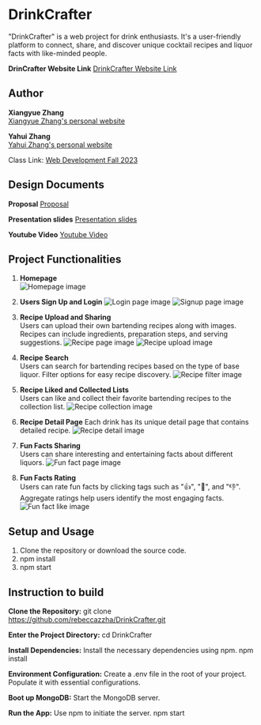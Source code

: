 # DrinkCrafter


"DrinkCrafter" is a web project for drink enthusiasts. It's a user-friendly platform to connect, share, and discover unique cocktail recipes and liquor facts with like-minded people.

**DrinCrafter Website Link**
[DrinkCrafter Website Link](https://drinkcrafter.onrender.com/index.html)

## Author

**Xiangyue Zhang**  
[Xiangyue Zhang's personal website](https://rebeccazzha.github.io/)

**Yahui Zhang**  
[Yahui Zhang's personal website](https://rebeccayhz.github.io/Welcome-to-know-me/)

Class Link: [Web Development Fall 2023](https://johnguerra.co/classes/webDevelopment_fall_2023/)

## Design Documents

**Proposal**
[Proposal](https://docs.google.com/document/d/1LTtDCq6bXFhhtJq5iGi59TH2BMtHjk3XUahFVWLy_bA/edit?usp=sharing)

**Presentation slides**
[Presentation slides](https://www.canva.com/design/DAFxBjSEo80/lzGF-IenC0Nkyz17VDeC2w/edit?utm_content=DAFxBjSEo80&utm_campaign=designshare&utm_medium=link2&utm_source=sharebutton)

**Youtube Video**
[Youtube Video](https://youtu.be/vHV-pzm9AE8)

## Project Functionalities

1. **Homepage**  
   ![Homepage image](https://github.com/rebeccazzha/DrinkCrafter/blob/main/static/img/homepage.png)
   
2. **Users Sign Up and Login**
   ![Login page image](https://github.com/rebeccazzha/DrinkCrafter/blob/main/static/img/login.png)
   ![Signup page image](https://github.com/rebeccazzha/DrinkCrafter/blob/main/static/img/signup.png)

3. **Recipe Upload and Sharing**  
   Users can upload their own bartending recipes along with images. Recipes can include ingredients, preparation steps, and serving suggestions.
   ![Recipe page image](https://github.com/rebeccazzha/DrinkCrafter/blob/main/static/img/recipe.png)
   ![Recipe upload image](https://github.com/rebeccazzha/DrinkCrafter/blob/main/static/img/post-recipe.png)

4. **Recipe Search**  
   Users can search for bartending recipes based on the type of base liquor. Filter options for easy recipe discovery.
   ![Recipe filter image](https://github.com/rebeccazzha/DrinkCrafter/blob/main/static/img/recipe.png)

5. **Recipe Liked and Collected Lists**  
   Users can like and collect their favorite bartending recipes to the collection list.
   ![Recipe collection image](https://github.com/rebeccazzha/DrinkCrafter/blob/main/static/img/collect-page.png)

6.  **Recipe Detail Page**
   Each drink has its unique detail page that contains detailed recipe.
   ![Recipe detail image](https://github.com/rebeccazzha/DrinkCrafter/blob/main/static/img/detailPage.png)

7. **Fun Facts Sharing**  
   Users can share interesting and entertaining facts about different liquors.
   ![Fun fact page image](https://github.com/rebeccazzha/DrinkCrafter/blob/main/static/img/funfact.png)

8. **Fun Facts Rating**  
   Users can rate fun facts by clicking tags such as ":+1:", ":exploding_head:", and ":-1:". Aggregate ratings help users identify the most engaging facts.
   ![Fun fact like image](https://github.com/rebeccazzha/DrinkCrafter/blob/main/static/img/funfact.png)


## Setup and Usage

1. Clone the repository or download the source code.
2. npm install
3. npm start


## Instruction to build

**Clone the Repository:**
git clone https://github.com/rebeccazzha/DrinkCrafter.git

**Enter the Project Directory:**
cd DrinkCrafter

**Install Dependencies:**
Install the necessary dependencies using npm.
npm install

**Environment Configuration:**
Create a .env file in the root of your project. Populate it with essential configurations. 

**Boot up MongoDB:**
Start the MongoDB server.

**Run the App:**
Use npm to initiate the server.
npm start

